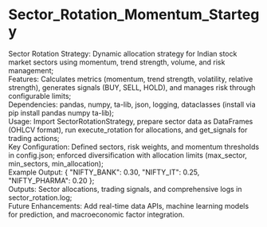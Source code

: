 # Sector_Rotation_Momentum_Startegy

Sector Rotation Strategy: Dynamic allocation strategy for Indian stock market sectors using momentum, trend strength, volume, and risk management;<br>
Features: Calculates metrics (momentum, trend strength, volatility, relative strength), generates signals (BUY, SELL, HOLD), and manages risk through configurable limits;<br>
Dependencies: pandas, numpy, ta-lib, json, logging, dataclasses (install via pip install pandas numpy ta-lib);<br>
Usage: Import SectorRotationStrategy, prepare sector data as DataFrames (OHLCV format), run execute_rotation for allocations, and get_signals for trading actions;<br>
Key Configuration: Defined sectors, risk weights, and momentum thresholds in config.json; enforced diversification with allocation limits (max_sector, min_sectors, min_allocation);<br>
Example Output: { "NIFTY_BANK": 0.30, "NIFTY_IT": 0.25, "NIFTY_PHARMA": 0.20 };<br>
Outputs: Sector allocations, trading signals, and comprehensive logs in sector_rotation.log;<br>
Future Enhancements: Add real-time data APIs, machine learning models for prediction, and macroeconomic factor integration.<br>
